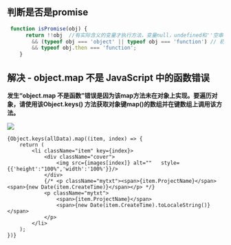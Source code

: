 


##   判断是否是promise

```js
 function isPromise(obj) {
      return !!obj  //有实际含义的变量才执行方法，变量null，undefined和''空串都为false
        && (typeof obj === 'object' || typeof obj === 'function') // 初始promise 或 promise.then返回的
        && typeof obj.then === 'function';
    }

```



## 解决 - object.map 不是 JavaScript 中的函数错误

**发生“object.map 不是函数”错误是因为该map方法未在对象上实现。要遍历对象，请使用该Object.keys() 方法获取对象键map()的数组并在键数组上调用该方法。**

<img src="/code/0714.png" style="zoom:100%;" />

```react
{Object.keys(allData).map((item, index) => {
    return (
        <li className="item" key={index}>
            <div className="cover">
                <img src={images[index]} alt=""   style={{'height':"100%",'width':'100%'}}/>
            </div>
            {/* <p className="mytxt"><span>{item.ProjectName}</span><span>{new Date(item.CreateTime)}</span></p> */}
            <p className="mytxt">
                <span>{item.ProjectName}</span>
                <span>{new Date(item.CreateTime).toLocaleString()}</span>
            </p>
        </li>
    );
})}
```

